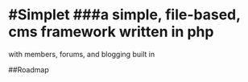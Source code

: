 #Simplet
###a simple, file-based, cms framework written in php
=======
with members, forums, and blogging built in

##Roadmap
